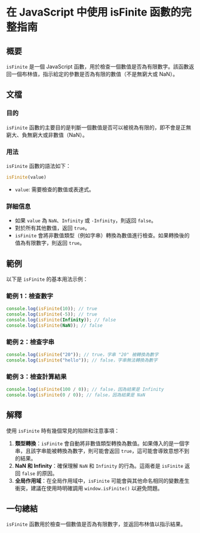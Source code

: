 <!--
Meta Description: # 在 JavaScript 中使用 isFinite 函數的完整指南 ## 概要 `isFinite` 是一個 JavaScript 函數，用於檢查一個數值是否為有限數字。該函數返回一個布林值，指示給定的參數是否為有限的數值（不是無窮大或 NaN）。 ## 文檔 ### 目的 `isFinite`...
Meta Keywords: isfinite, console, log, nan, false
-->

# 在 JavaScript 中使用 isFinite 函數的完整指南

## 概要
`isFinite` 是一個 JavaScript 函數，用於檢查一個數值是否為有限數字。該函數返回一個布林值，指示給定的參數是否為有限的數值（不是無窮大或 NaN）。

## 文檔
### 目的
`isFinite` 函數的主要目的是判斷一個數值是否可以被視為有限的，即不會是正無窮大、負無窮大或非數值（NaN）。

### 用法
`isFinite` 函數的語法如下：
```javascript
isFinite(value)
```
- `value`: 需要檢查的數值或表達式。

### 詳細信息
- 如果 `value` 為 `NaN`、`Infinity` 或 `-Infinity`，則返回 `false`。
- 對於所有其他數值，返回 `true`。
- `isFinite` 會將非數值類型（例如字串）轉換為數值進行檢查。如果轉換後的值為有限數字，則返回 `true`。

## 範例
以下是 `isFinite` 的基本用法示例：

### 範例 1：檢查數字
```javascript
console.log(isFinite(10)); // true
console.log(isFinite(-5)); // true
console.log(isFinite(Infinity)); // false
console.log(isFinite(NaN)); // false
```

### 範例 2：檢查字串
```javascript
console.log(isFinite("20")); // true，字串 "20" 被轉換為數字
console.log(isFinite("hello")); // false，字串無法轉換為數字
```

### 範例 3：檢查計算結果
```javascript
console.log(isFinite(100 / 0)); // false，因為結果是 Infinity
console.log(isFinite(0 / 0)); // false，因為結果是 NaN
```

## 解釋
使用 `isFinite` 時有幾個常見的陷阱和注意事項：
1. **類型轉換**：`isFinite` 會自動將非數值類型轉換為數值。如果傳入的是一個字串，且該字串能被轉換為數字，則可能會返回 `true`，這可能會導致意想不到的結果。
2. **NaN 和 Infinity**：確保理解 `NaN` 和 `Infinity` 的行為。這兩者是 `isFinite` 返回 `false` 的原因。
3. **全局作用域**：在全局作用域中，`isFinite` 可能會與其他命名相同的變數產生衝突，建議在使用時明確調用 `window.isFinite()` 以避免問題。

## 一句總結
`isFinite` 函數用於檢查一個數值是否為有限數字，並返回布林值以指示結果。